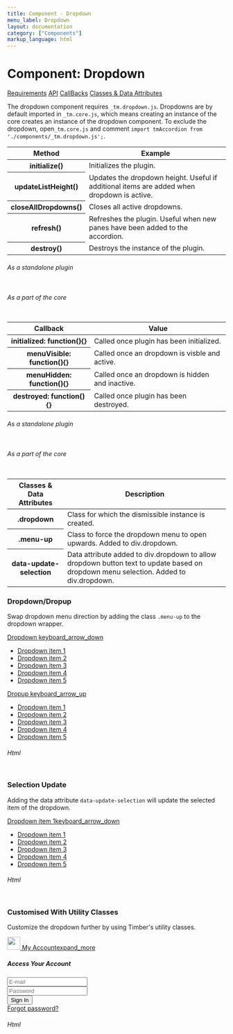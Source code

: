 ```yaml
---
title: Component - Dropdown
menu_label: Dropdown
layout: documentation
category: ["Components"]
markup_language: html
---
```


<div class="section-block">
  <div class="row pt-40 pt-md-40">
    <!-- Content Inner -->
    <div class="col w-9/12 w-md-full order-2 content-inner">
      <h1 class="font-light">Component: Dropdown</h1>
      <div class="tabs rounded">
        <div class="tab-nav button-nav left">
          <a href="#tabs-1-pane-1" class="button border-b border-2 active bg-transparent bg-hover-transparent border-grey-lightest border-hover-grey-lightest color-grey-dark color-hover-grey-darkest border-active-primary color-active-primary">Requirements</a>
          <a href="#tabs-1-pane-2" class="button border-b border-2 bg-transparent bg-hover-transparent border-grey-lightest border-hover-grey-lightest color-grey-dark color-hover-grey-darkest border-active-primary color-active-primary">API</a>
          <a href="#tabs-1-pane-3" class="button border-b border-2 bg-transparent bg-hover-transparent border-grey-lightest border-hover-grey-lightest color-grey-dark color-hover-grey-darkest border-active-primary color-active-primary">CallBacks</a>
          <a href="#tabs-1-pane-4" class="button border-b border-2 bg-transparent bg-hover-transparent border-grey-lightest border-hover-grey-lightest color-grey-dark color-hover-grey-darkest border-active-primary color-active-primary">Classes &amp; Data Attributes</a>
        </div>
        <div class="tab-panes px-0 rounded rounded-sm-b border-transparent">
          <div id="tabs-1-pane-1" class="active animate-in">
            <div class="tab-content">
              <p class="mb-0">The dropdown component requires <code class="color-indigo font-bold">_tm.dropdown.js</code>. Dropdowns are by default imported in <code class="color-indigo font-bold">_tm.core.js</code>, which means creating an instance of the core creates an instance of the dropdown component. To exclude the dropdown, open<code class="color-indigo font-bold">_tm.core.js</code> and comment <code class="color-indigo font-bold">import tmAccordion from './components/_tm.dropdown.js';</code>.</p>
            </div>
          </div>
          <div id="tabs-1-pane-2">
            <div class="tab-content">
              <!-- Classes -->
              <div class="table-scrollable">
                <table class="table size-md mb-0 rounded bg-white">
                  <thead>
                    <tr>
                      <th> Method </th>
                      <th> Example </th>
                    </tr>
                  </thead>
                  <tbody class="font-mono">
                    <tr>
                      <th class="color-indigo">initialize()</th>
                      <td> Initializes the plugin. </td>
                    </tr>
                    <tr>
                      <th class="color-indigo">updateListHeight()</th>
                      <td> Updates the dropdown height. Useful if additional items are added when dropdown is active. </td>
                    </tr>
                    <tr>
                      <th class="color-indigo">closeAllDropdowns()</th>
                      <td> Closes all active dropdowns. </td>
                    </tr>
                    <tr>
                      <th class="color-indigo">refresh()</th>
                      <td> Refreshes the plugin. Useful when new panes have been added to the accordion. </td>
                    </tr>
                    <tr>
                      <th class="color-indigo">destroy()</th>
                      <td> Destroys the instance of the plugin. </td>
                    </tr>
                  </tbody>
                </table>
              </div>
              <!-- Classes End -->
              <!-- code -->
              <h6 class="uppercase">As a standalone plugin</h6>
              <div class="rounded p-20 overflow-y-scroll mb-0 bg-gradient-grey-ultralight border-l border-4 border-solid border-indigo">
                <pre class="m-0 language-js"><code class="inline-block scrolling-touch"><!--let dropdown = new tmDropdown('.dropdown');
dropdown.method();
--></code></pre>
              </div>
              <!-- code -->
              <!-- code -->
              <h6 class="uppercase">As a part of the core</h6>
              <div class="rounded p-20 overflow-y-scroll mb-0 bg-gradient-grey-ultralight border-l border-4 border-solid border-indigo">
                <pre class="m-0 language-js"><code class="inline-block scrolling-touch"><!--timber.dropdown.method();
--></code></pre>
              </div>
              <!-- code -->
            </div>
          </div>
          <div id="tabs-1-pane-3">
            <div class="tab-content">
              <!-- Classes -->
              <div class="table-scrollable">
                <table class="table size-md mb-0 rounded bg-white">
                  <thead>
                    <tr>
                      <th> Callback </th>
                      <th> Value </th>
                    </tr>
                  </thead>
                  <tbody class="font-mono">
                    <tr>
                      <th class="color-indigo">initialized: function(){}</th>
                      <td> Called once plugin has been initialized. </td>
                    </tr>
                    <tr>
                      <th class="color-indigo">menuVisible: function(){}</th>
                      <td> Called once an dropdown is visble and active. </td>
                    </tr>
                    <tr>
                      <th class="color-indigo">menuHidden: function(){}</th>
                      <td> Called once an dropdown is hidden and inactive. </td>
                    </tr>
                    <tr>
                      <th class="color-indigo">destroyed: function(){}</th>
                      <td> Called once plugin has been destroyed. </td>
                    </tr>
                  </tbody>
                </table>
              </div>
              <!-- Classes End -->
              <!-- code -->
              <h6 class="uppercase">As a standalone plugin</h6>
              <div class="rounded p-20 overflow-y-scroll mb-0 bg-gradient-grey-ultralight border-l border-4 border-solid border-indigo">
                <pre class="m-0 language-js"><code class="inline-block scrolling-touch"><!--let dropdown = new tmDropdown('.dropdown',{
    callback:function(){}
});
--></code></pre>
              </div>
              <!-- code -->
              <!-- code -->
              <h6 class="uppercase">As a part of the core</h6>
              <div class="rounded p-20 overflow-y-scroll mb-0 bg-gradient-grey-ultralight border-l border-4 border-solid border-indigo">
                <pre class="m-0 language-js"><code class="inline-block scrolling-touch"><!--timber.module.dropdown.settings.callback = function(){};
--></code></pre>
              </div>
              <!-- code -->
            </div>
          </div>
          <div id="tabs-1-pane-4">
            <div class="tab-content">
              <!-- Classes -->
              <div class="table-scrollable">
                <table class="table size-md mb-0 rounded bg-white">
                  <thead>
                    <tr>
                      <th> Classes &amp; Data Attributes </th>
                      <th> Description </th>
                    </tr>
                  </thead>
                  <tbody class="font-mono">
                    <tr>
                      <th class="color-indigo">.dropdown</th>
                      <td> Class for which the dismissible instance is created. </td>
                    </tr>
                    <tr>
                      <th class="color-indigo">.menu-up</th>
                      <td> Class to force the dropdown menu to open upwards. Added to div.dropdown. </td>
                    </tr>
                    <tr>
                      <th class="color-indigo">data-update-selection</th>
                      <td> Data attribute added to div.dropdown to allow dropdown button text to update based on dropdown menu selection. Added to div.dropdown. </td>
                    </tr>
                  </tbody>
                </table>
              </div>
              <!-- Classes End -->
            </div>
          </div>
        </div>
      </div>
      <!-- Demo Block -->
      <div class="demo-block mt-80">
        <h3 class="font-light">Dropdown/Dropup</h3>
        <p>Swap dropdown menu direction by adding the class <code class="color-indigo font-bold">.menu-up</code> to the dropdown wrapper.</p>
        <div class="dropdown menu-left">
          <a href="#" class="button size-md rounded"><span>Dropdown</span> <span class="icon-material right">keyboard_arrow_down</span></a>
          <ul class="dropdown-menu">
            <li><a href="#" class="dropdown-item active">Dropdown item 1</a></li>
            <li><a href="#" class="dropdown-item">Dropdown item 2</a></li>
            <li><a href="#" class="dropdown-item">Dropdown item 3</a></li>
            <li><a href="#" class="dropdown-item">Dropdown item 4</a></li>
            <li><a href="#" class="dropdown-item">Dropdown item 5</a></li>
          </ul>
        </div>
        <div class="dropdown menu-up">
          <a href="#" class="button size-md rounded"><span>Dropup</span> <span class="icon-material right">keyboard_arrow_up</span></a>
          <ul class="dropdown-menu">
            <li><a href="#" class="dropdown-item active">Dropdown item 1</a></li>
            <li><a href="#" class="dropdown-item">Dropdown item 2</a></li>
            <li><a href="#" class="dropdown-item">Dropdown item 3</a></li>
            <li><a href="#" class="dropdown-item">Dropdown item 4</a></li>
            <li><a href="#" class="dropdown-item">Dropdown item 5</a></li>
          </ul>
        </div>
      </div>
      <!-- Demo Block End -->
      <!-- code -->
      <h6 class="uppercase">Html</h6>
      <div class="rounded p-20 overflow-y-scroll mb-0 bg-gradient-grey-ultralight border-l border-4 border-solid border-indigo">
        <pre class="m-0 language-html"><code class="inline-block scrolling-touch"><!--<div class="dropdown menu-left">
	<a href="#" class="button size-md rounded"><span>Dropdown</span> <span class="icon-material right">keyboard_arrow_down</span></a>
	<ul class="dropdown-menu">
		<li><a href="#" class="dropdown-item active">Dropdown item 1</a></li>
		<li><a href="#" class="dropdown-item">Dropdown item 2</a></li>
		<li><a href="#" class="dropdown-item">Dropdown item 3</a></li>
		<li><a href="#" class="dropdown-item">Dropdown item 4</a></li>
		<li><a href="#" class="dropdown-item">Dropdown item 5</a></li>
	</ul>
</div>
<div class="dropdown menu-up">
	<a href="#" class="button size-md rounded"><span>Dropup</span> <span class="icon-material right">keyboard_arrow_up</span></a>
	<ul class="dropdown-menu">
		<li><a href="#" class="dropdown-item active">Dropdown item 1</a></li>
		<li><a href="#" class="dropdown-item">Dropdown item 2</a></li>
		<li><a href="#" class="dropdown-item">Dropdown item 3</a></li>
		<li><a href="#" class="dropdown-item">Dropdown item 4</a></li>
		<li><a href="#" class="dropdown-item">Dropdown item 5</a></li>
	</ul>
</div>
--></code></pre>
      </div>
      <!-- code -->
      <!-- Demo Block -->
      <div class="demo-block mt-80">
        <h3 class="font-light">Selection Update</h3>
        <p>Adding the data attribute <code class="color-indigo font-bold">data-update-selection</code> will update the selected item of the dropdown.</p>
        <div class="dropdown menu-left" data-update-selection="">
          <a href="#" class="button size-md rounded"><span>Dropdown item 1</span><span class="icon-material right">keyboard_arrow_down</span></a>
          <ul class="dropdown-menu">
            <li><a href="#" class="dropdown-item active">Dropdown item 1</a></li>
            <li><a href="#" class="dropdown-item">Dropdown item 2</a></li>
            <li><a href="#" class="dropdown-item">Dropdown item 3</a></li>
            <li><a href="#" class="dropdown-item">Dropdown item 4</a></li>
            <li><a href="#" class="dropdown-item">Dropdown item 5</a></li>
          </ul>
        </div>
      </div>
      <!-- Demo Block End -->
      <!-- code -->
      <h6 class="uppercase">Html</h6>
      <div class="rounded p-20 overflow-y-scroll mb-0 bg-gradient-grey-ultralight border-l border-4 border-solid border-indigo">
        <pre class="m-0 language-html"><code class="inline-block scrolling-touch"><!--<div class="dropdown menu-left" data-update-selection>
	<a href="#" class="button size-md rounded"><span>Dropdown item 1</span><span class="icon-material right">keyboard_arrow_down</span></a>
	<ul class="dropdown-menu">
		<li><a href="#" class="dropdown-item active">Dropdown item 1</a></li>
		<li><a href="#" class="dropdown-item">Dropdown item 2</a></li>
		<li><a href="#" class="dropdown-item">Dropdown item 3</a></li>
		<li><a href="#" class="dropdown-item">Dropdown item 4</a></li>
		<li><a href="#" class="dropdown-item">Dropdown item 5</a></li>
	</ul>
</div>
--></code></pre>
      </div>
      <!-- code -->
      <!-- Demo Block -->
      <div class="demo-block mt-80">
        <h3 class="font-light">Customised With Utility Classes</h3>
        <p>Customize the dropdown further by using Timber's utility classes.</p>
        <div class="dropdown list-right">
          <a href="#" class="flex items-center py-10 pl-10 pr-15 mb-20 color-grey-darker color-hover-grey-darkest color-active-white bg-grey-ultralight bg-active-grey-darkest rounded-full">
            <span class="thumbnail rounded-full mr-10 mb-0">
              <img width="30" height="30" class="avatar" src="https://images.unsplash.com/photo-1535713875002-d1d0cf377fde?ixlib=rb-1.2.1&amp;ixid=eyJhcHBfaWQiOjEyMDd9&amp;auto=format&amp;fit=crop&amp;w=1400&amp;q=80" alt="">
            </span> My Account<span class="icon-material m-0">expand_more</span>
          </a>
          <div class="dropdown-menu w-300 p-20">
            <h5>Access Your Account</h5>
            <div class="login-form-container">
              <form class="login-form" action="#" method="post" novalidate="">
                <div class="row">
                  <div class="col w-full">
                    <div class="field-wrapper">
                      <input type="text" name="login-email" class="form-name form-element rounded size-sm set-focus" placeholder="E-mail" tabindex="1" required="">
                    </div>
                  </div>
                </div>
                <div class="row">
                  <div class="col w-full">
                    <div class="field-wrapper">
                      <input type="password" name="login-password" class="form-email form-element rounded size-sm" placeholder="Password" tabindex="2" required="">
                    </div>
                  </div>
                </div>
                <div class="row">
                  <div class="col w-full">
                    <div class="row flex">
                      <div class="col w-6/12">
                        <input type="submit" value="Sign In" class="form-submit button size-sm rounded bg-blue bg-hover-blue color-white color-hover-white" tabindex="3">
                      </div>
                      <div class="col w-6/12 flex items-center">
                        <a class="recuperate-password ml-auto text-small" href="">Forgot password?</a>
                      </div>
                    </div>
                  </div>
                </div>
              </form>
              <div class="form-response"></div>
            </div>
          </div>
        </div>
      </div>
      <!-- Demo Block End -->
      <!-- code -->
      <h6 class="uppercase">Html</h6>
      <div class="rounded p-20 overflow-y-scroll mb-0 bg-gradient-grey-ultralight border-l border-4 border-solid border-indigo">
        <pre class="m-0 language-html"><code class="inline-block scrolling-touch"><!--<div class="dropdown list-right">
	<a href="#" class="flex items-center py-10 pl-10 pr-15 mb-20 color-grey-darker color-hover-grey-darkest color-active-white bg-grey-ultralight bg-active-grey-darkest rounded-full">
		<span class="thumbnail rounded-full mr-10 mb-0">
			<img width="30" height="30" class="avatar" src="https://images.unsplash.com/photo-1535713875002-d1d0cf377fde?ixlib=rb-1.2.1&ixid=eyJhcHBfaWQiOjEyMDd9&auto=format&fit=crop&w=1400&q=80" alt="">
		</span>
		My Account<span class="icon-material m-0">expand_more</span>
	</a>
	<div class="dropdown-menu w-300 p-20">
		<h5>Access Your Account</h5>
		<div class="login-form-container">
			<form class="login-form" action="#" method="post" novalidate="">
				<div class="row">
					<div class="col w-full">
						<div class="field-wrapper">
							<input type="text" name="login-email" class="form-name form-element rounded size-sm set-focus" placeholder="E-mail" tabindex="1" required="">
						</div>
					</div>
				</div>
				<div class="row">
					<div class="col w-full">
						<div class="field-wrapper">
							<input type="password" name="login-password" class="form-email form-element rounded size-sm" placeholder="Password" tabindex="2" required="">
						</div>
					</div>
				</div>
				<div class="row">
					<div class="col w-full">
						<div class="row flex">
							<div class="col w-6/12">
								<input type="submit" value="Sign In" class="form-submit button size-sm rounded bg-blue bg-hover-blue color-white color-hover-white" tabindex="3">
							</div>
							<div class="col w-6/12 flex items-center">
								<a class="recuperate-password ml-auto text-small" href="">Forgot password?</a>
							</div>
						</div>
					</div>
				</div>
			</form>
			<div class="form-response"></div>
		</div>
	</div>
</div>
--></code></pre>
      </div>
      <!-- code -->
    </div>
    <!-- Content Inner End -->
		<!-- {{ sidebar }} -->
  </div>
</div>
